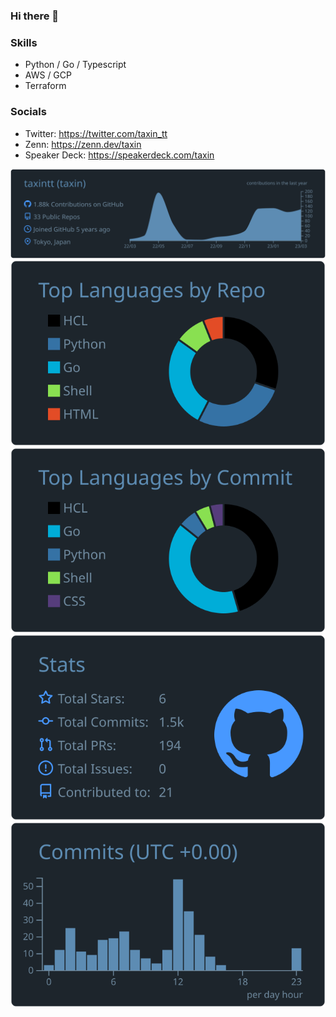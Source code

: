 ### Hi there 👋

### Skills
- Python / Go / Typescript
- AWS / GCP 
- Terraform

### Socials
- Twitter: https://twitter.com/taxin_tt
- Zenn: https://zenn.dev/taxin
- Speaker Deck: https://speakerdeck.com/taxin

[![](https://raw.githubusercontent.com/taxintt/taxintt/master/profile-summary-card-output/city_lights/0-profile-details.svg)](https://github.com/vn7n24fzkq/github-profile-summary-cards)
[![](https://raw.githubusercontent.com/taxintt/taxintt/master/profile-summary-card-output/city_lights/1-repos-per-language.svg)](https://github.com/vn7n24fzkq/github-profile-summary-cards) [![](https://raw.githubusercontent.com/taxintt/taxintt/master/profile-summary-card-output/city_lights/2-most-commit-language.svg)](https://github.com/vn7n24fzkq/github-profile-summary-cards)
[![](https://raw.githubusercontent.com/taxintt/taxintt/master/profile-summary-card-output/city_lights/3-stats.svg)](https://github.com/vn7n24fzkq/github-profile-summary-cards) [![](https://raw.githubusercontent.com/taxintt/taxintt/master/profile-summary-card-output/city_lights/4-productive-time.svg)](https://github.com/vn7n24fzkq/github-profile-summary-cards)
